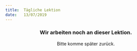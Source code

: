 ```yaml
---
title:  Tägliche Lektion
date:   13/07/2019
---
```


### <center>Wir arbeiten noch an dieser Lektion.</center>
<center>Bitte komme später zurück.</center>